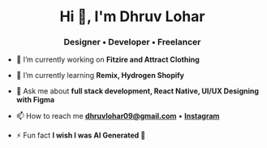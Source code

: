 <h1 align="center">Hi 👋, I'm Dhruv Lohar</h1>
<h3 align="center">Designer • Developer • Freelancer</h3>

- 🔭 I’m currently working on **Fitzire and Attract Clothing**

- 🌱 I’m currently learning **Remix, Hydrogen Shopify**

- 💬 Ask me about **full stack development, React Native, UI/UX Designing with Figma**

- 📫 How to reach me **dhruvlohar09@gmail.com** • **<a href="https://instagram.com/d.got.bugs">Instagram</a>**

- ⚡ Fun fact **I wish I was AI Generated 🤖**
